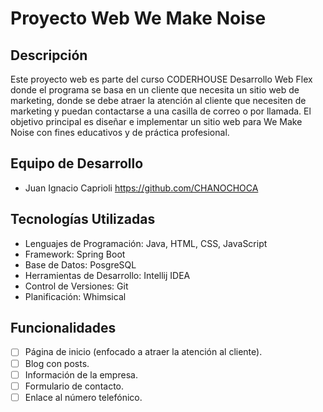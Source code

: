 # Proyecto Web We Make Noise

## Descripción
Este proyecto web es parte del curso CODERHOUSE Desarrollo Web Flex donde el programa se basa en un cliente que necesita un sitio web de marketing, donde se debe atraer la atención al cliente que necesiten de marketing y puedan contactarse a una casilla de correo o por llamada. El objetivo principal es diseñar e implementar un sitio web para We Make Noise con fines educativos y de práctica profesional.

## Equipo de Desarrollo
- Juan Ignacio Caprioli https://github.com/CHANOCHOCA

## Tecnologías Utilizadas
- Lenguajes de Programación: Java, HTML, CSS, JavaScript
- Framework: Spring Boot
- Base de Datos: PosgreSQL
- Herramientas de Desarrollo: Intellij IDEA
- Control de Versiones: Git
- Planificación: Whimsical

## Funcionalidades
- [ ] Página de inicio (enfocado a atraer la atención al cliente).
- [ ] Blog con posts.
- [ ] Información de la empresa.
- [ ] Formulario de contacto.
- [ ] Enlace al número telefónico.
